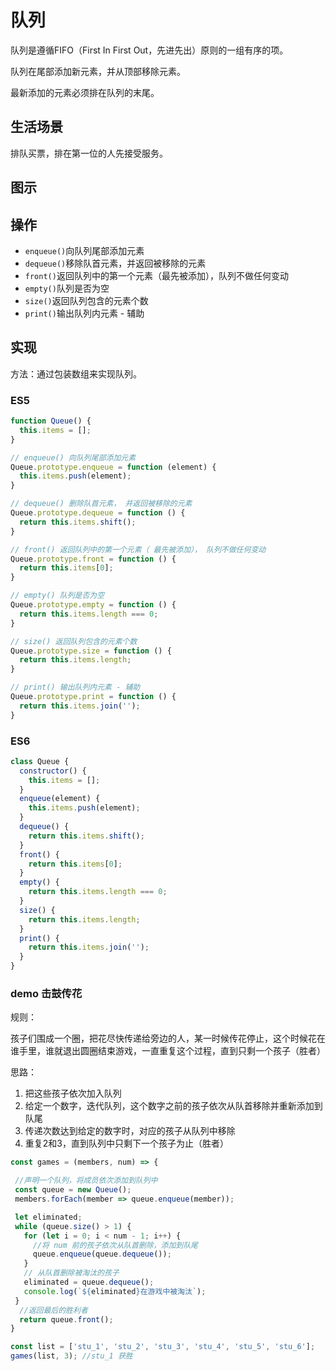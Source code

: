 # 队列

队列是遵循FIFO（First In First Out，先进先出）原则的一组有序的项。

队列在尾部添加新元素，并从顶部移除元素。

最新添加的元素必须排在队列的末尾。

## 生活场景

排队买票，排在第一位的人先接受服务。

## 图示



## 操作

- `enqueue()`向队列尾部添加元素
- `dequeue()`移除队首元素，并返回被移除的元素
- `front()`返回队列中的第一个元素（最先被添加），队列不做任何变动
- `empty()`队列是否为空
- `size()`返回队列包含的元素个数
- `print()`输出队列内元素 - 辅助

## 实现

方法：通过包装数组来实现队列。

### ES5

```JavaScript
function Queue() {
  this.items = [];
}

// enqueue() 向队列尾部添加元素
Queue.prototype.enqueue = function (element) {
  this.items.push(element);
}

// dequeue() 删除队首元素， 并返回被移除的元素
Queue.prototype.dequeue = function () {
  return this.items.shift();
}

// front() 返回队列中的第一个元素（ 最先被添加）， 队列不做任何变动
Queue.prototype.front = function () {
  return this.items[0];
}

// empty() 队列是否为空
Queue.prototype.empty = function () {
  return this.items.length === 0;
}

// size() 返回队列包含的元素个数
Queue.prototype.size = function () {
  return this.items.length;
}

// print() 输出队列内元素 - 辅助
Queue.prototype.print = function () {
  return this.items.join('');
}
```

### ES6

```JavaScript
class Queue {
  constructor() {
    this.items = [];
  }
  enqueue(element) {
    this.items.push(element);
  }
  dequeue() {
    return this.items.shift();
  }
  front() {
    return this.items[0];
  }
  empty() {
    return this.items.length === 0;
  }
  size() {
    return this.items.length;
  }
  print() {
    return this.items.join('');
  }
}

```

### demo 击鼓传花

规则：

孩子们围成一个圈，把花尽快传递给旁边的人，某一时候传花停止，这个时候花在谁手里，谁就退出圆圈结束游戏，一直重复这个过程，直到只剩一个孩子（胜者）

思路：

 1. 把这些孩子依次加入队列
 2. 给定一个数字，迭代队列，这个数字之前的孩子依次从队首移除并重新添加到队尾
 3. 传递次数达到给定的数字时，对应的孩子从队列中移除
 4. 重复2和3，直到队列中只剩下一个孩子为止（胜者）
 
 ```JavaScript
 const games = (members, num) => {

  //声明一个队列，将成员依次添加到队列中
  const queue = new Queue();
  members.forEach(member => queue.enqueue(member));

  let eliminated;
  while (queue.size() > 1) {
    for (let i = 0; i < num - 1; i++) {
      //将 num 前的孩子依次从队首删除，添加到队尾
      queue.enqueue(queue.dequeue());
    }
    // 从队首删除被淘汰的孩子
    eliminated = queue.dequeue();
    console.log(`${eliminated}在游戏中被淘汰`);
  }
   //返回最后的胜利者
   return queue.front();
}

const list = ['stu_1', 'stu_2', 'stu_3', 'stu_4', 'stu_5', 'stu_6'];
games(list, 3); //stu_1 获胜
```




